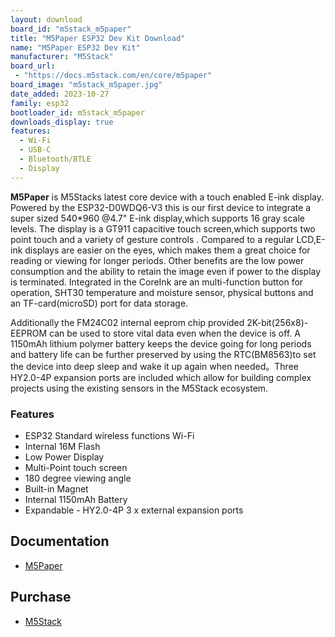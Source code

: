 ```yaml
---
layout: download
board_id: "m5stack_m5paper"
title: "M5Paper ESP32 Dev Kit Download"
name: "M5Paper ESP32 Dev Kit"
manufacturer: "M5Stack"
board_url:
 - "https://docs.m5stack.com/en/core/m5paper"
board_image: "m5stack_m5paper.jpg"
date_added: 2023-10-27
family: esp32
bootloader_id: m5stack_m5paper
downloads_display: true
features:
  - Wi-Fi
  - USB-C
  - Bluetooth/BTLE
  - Display
---
```


**M5Paper** is M5Stacks latest core device with a touch enabled E-ink display. Powered by the ESP32-D0WDQ6-V3 this is our first device to integrate a super sized 540*960 @4.7" E-ink display,which supports 16 gray scale levels. The display is a GT911 capacitive touch screen,which supports two point touch and a variety of gesture controls . Compared to a regular LCD,E-ink displays are easier on the eyes, which makes them a great choice for reading or viewing for longer periods. Other benefits are the low power consumption and the ability to retain the image even if power to the display is terminated. Integrated in the CoreInk are an multi-function button for operation, SHT30 temperature and moisture sensor, physical buttons and an TF-card(microSD) port for data storage.

Additionally the FM24C02 internal eeprom chip provided 2K-bit(256x8)-EEPROM can be used to store vital data even when the device is off. A 1150mAh lithium polymer battery keeps the device going for long periods and battery life can be further preserved by using the RTC(BM8563)to set the device into deep sleep and wake it up again when needed。Three HY2.0-4P expansion ports are included which allow for building complex projects using the existing sensors in the M5Stack ecosystem.

### Features

- ESP32 Standard wireless functions Wi-Fi
- Internal 16M Flash
- Low Power Display
- Multi-Point touch screen
- 180 degree viewing angle
- Built-in Magnet
- Internal 1150mAh Battery
- Expandable - HY2.0-4P 3 x external expansion ports

## Documentation

* [M5Paper](https://docs.m5stack.com/en/core/m5paper)

## Purchase

* [M5Stack](https://shop.m5stack.com/products/m5paper-esp32-development-kit-960x540-4-7-eink-display-235-ppi)
